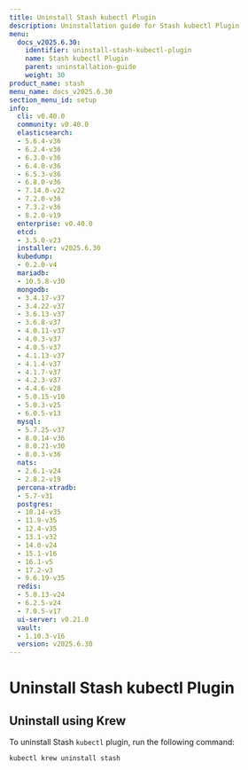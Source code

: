 ```yaml
---
title: Uninstall Stash kubectl Plugin
description: Uninstallation guide for Stash kubectl Plugin
menu:
  docs_v2025.6.30:
    identifier: uninstall-stash-kubectl-plugin
    name: Stash kubectl Plugin
    parent: uninstallation-guide
    weight: 30
product_name: stash
menu_name: docs_v2025.6.30
section_menu_id: setup
info:
  cli: v0.40.0
  community: v0.40.0
  elasticsearch:
  - 5.6.4-v36
  - 6.2.4-v36
  - 6.3.0-v36
  - 6.4.0-v36
  - 6.5.3-v36
  - 6.8.0-v36
  - 7.14.0-v22
  - 7.2.0-v36
  - 7.3.2-v36
  - 8.2.0-v19
  enterprise: v0.40.0
  etcd:
  - 3.5.0-v23
  installer: v2025.6.30
  kubedump:
  - 0.2.0-v4
  mariadb:
  - 10.5.8-v30
  mongodb:
  - 3.4.17-v37
  - 3.4.22-v37
  - 3.6.13-v37
  - 3.6.8-v37
  - 4.0.11-v37
  - 4.0.3-v37
  - 4.0.5-v37
  - 4.1.13-v37
  - 4.1.4-v37
  - 4.1.7-v37
  - 4.2.3-v37
  - 4.4.6-v28
  - 5.0.15-v10
  - 5.0.3-v25
  - 6.0.5-v13
  mysql:
  - 5.7.25-v37
  - 8.0.14-v36
  - 8.0.21-v30
  - 8.0.3-v36
  nats:
  - 2.6.1-v24
  - 2.8.2-v19
  percona-xtradb:
  - 5.7-v31
  postgres:
  - 10.14-v35
  - 11.9-v35
  - 12.4-v35
  - 13.1-v32
  - 14.0-v24
  - 15.1-v16
  - 16.1-v5
  - 17.2-v3
  - 9.6.19-v35
  redis:
  - 5.0.13-v24
  - 6.2.5-v24
  - 7.0.5-v17
  ui-server: v0.21.0
  vault:
  - 1.10.3-v16
  version: v2025.6.30
---
```


# Uninstall Stash kubectl Plugin

## Uninstall using Krew

To uninstall Stash `kubectl` plugin, run the following command:

```bash
kubectl krew uninstall stash
```
